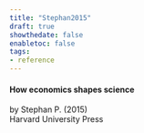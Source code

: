 ```yaml
---
title: "Stephan2015"
draft: true
showthedate: false
enabletoc: false
tags:
- reference
---
```


#### **How economics shapes science**     
by Stephan P. (2015)         
Harvard University Press      



